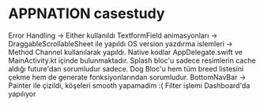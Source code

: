 # APPNATION casestudy

Error Handling -> Either kullanıldı
TextformField animasyonları -> DraggableScrollableSheet ile yapıldı
OS version yazdırma islemleri -> Method Channel kullanılarak yapıldı. Native kodlar AppDelegate.swift ve MainActivity.kt içinde bulunmaktadır.
Splash bloc'u sadece resimlerin cache aldığı future'dan sorumludur sadece.
Dog Bloc'u hem tüm breed listesini çekme hem de generate fonksiyonlarından sorumludur.
BottomNavBar -> Painter ile çizildi, köşeleri smooth yapamadim :(
Filter işlemi Dashboard'da yapılıyor
